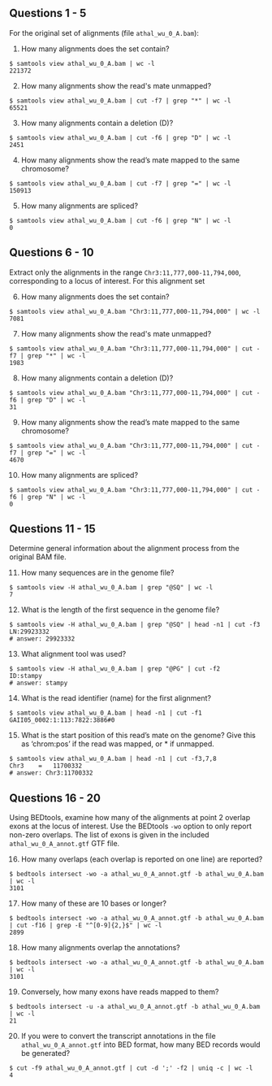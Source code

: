 ## Questions 1 - 5
For the original set of alignments (file `athal_wu_0_A.bam`):

1. How many alignments does the set contain?
```console
$ samtools view athal_wu_0_A.bam | wc -l
221372
```

2. How many alignments show the read's mate unmapped?
```console
$ samtools view athal_wu_0_A.bam | cut -f7 | grep "*" | wc -l
65521
```

3. How many alignments contain a deletion (D)?
```console
$ samtools view athal_wu_0_A.bam | cut -f6 | grep "D" | wc -l
2451
```

4. How many alignments show the read’s mate mapped to the same chromosome?
```console
$ samtools view athal_wu_0_A.bam | cut -f7 | grep "=" | wc -l
150913
```

5. How many alignments are spliced?
```console
$ samtools view athal_wu_0_A.bam | cut -f6 | grep "N" | wc -l
0
```

## Questions 6 - 10
Extract only the alignments in the range `Chr3:11,777,000-11,794,000`, corresponding to a locus of interest. For this alignment set

6. How many alignments does the set contain?
```
$ samtools view athal_wu_0_A.bam "Chr3:11,777,000-11,794,000" | wc -l
7081
```

7. How many alignments show the read's mate unmapped?
```console
$ samtools view athal_wu_0_A.bam "Chr3:11,777,000-11,794,000" | cut -f7 | grep "*" | wc -l
1983
```

8. How many alignments contain a deletion (D)?
```console
$ samtools view athal_wu_0_A.bam "Chr3:11,777,000-11,794,000" | cut -f6 | grep "D" | wc -l
31
```

9. How many alignments show the read’s mate mapped to the same chromosome?
```console
$ samtools view athal_wu_0_A.bam "Chr3:11,777,000-11,794,000" | cut -f7 | grep "=" | wc -l
4670
```

10. How many alignments are spliced?
```console
$ samtools view athal_wu_0_A.bam "Chr3:11,777,000-11,794,000" | cut -f6 | grep "N" | wc -l
0
```

## Questions 11 - 15
Determine general information about the alignment process from the original BAM file.

11. How many sequences are in the genome file?
```console
$ samtools view -H athal_wu_0_A.bam | grep "@SQ" | wc -l
7
```

12. What is the length of the first sequence in the genome file?
```console
$ samtools view -H athal_wu_0_A.bam | grep "@SQ" | head -n1 | cut -f3
LN:29923332
# answer: 29923332
```

13. What alignment tool was used?
```console
$ samtools view -H athal_wu_0_A.bam | grep "@PG" | cut -f2
ID:stampy
# answer: stampy
```

14. What is the read identifier (name) for the first alignment?
```
$ samtools view athal_wu_0_A.bam | head -n1 | cut -f1
GAII05_0002:1:113:7822:3886#0
```

15. What is the start position of this read’s mate on the genome? Give this as ‘chrom:pos’ if the read was mapped, or * if unmapped.
```console
$ samtools view athal_wu_0_A.bam | head -n1 | cut -f3,7,8
Chr3	=	11700332
# answer: Chr3:11700332
```

## Questions 16 - 20
Using BEDtools, examine how many of the alignments at point 2 overlap exons at the locus of interest. Use the BEDtools `-wo` option to only report non-zero overlaps. The list of exons is given in the included `athal_wu_0_A_annot.gtf` GTF file.

16. How many overlaps (each overlap is reported on one line) are reported?
```console
$ bedtools intersect -wo -a athal_wu_0_A_annot.gtf -b athal_wu_0_A.bam | wc -l
3101
```

17. How many of these are 10 bases or longer?
```
$ bedtools intersect -wo -a athal_wu_0_A_annot.gtf -b athal_wu_0_A.bam | cut -f16 | grep -E "^[0-9]{2,}$" | wc -l
2899
```

18. How many alignments overlap the annotations?
```console
$ bedtools intersect -wo -a athal_wu_0_A_annot.gtf -b athal_wu_0_A.bam | wc -l
3101
```

19. Conversely, how many exons have reads mapped to them?
```console
$ bedtools intersect -u -a athal_wu_0_A_annot.gtf -b athal_wu_0_A.bam | wc -l
21
```

20. If you were to convert the transcript annotations in the file `athal_wu_0_A_annot.gtf` into BED format, how many BED records would be generated?
```console
$ cut -f9 athal_wu_0_A_annot.gtf | cut -d ';' -f2 | uniq -c | wc -l
4
```

